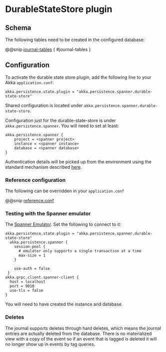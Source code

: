 # DurableStateStore plugin

## Schema

The following tables need to be created in the configured database:

@@snip [journal-tables](/target/object-tables.txt) { #journal-tables } 

## Configuration

To activate the durable state store plugin, add the following line to your Akka `application.conf`:

```
akka.persistence.state.plugin = "akka.persistence.spanner.durable-state-store"
```

Shared configuration is located under `akka.persistence.spanner.durable-state-store`.

Configuration just for the durable-state-store is under `akka.persistence.spanner`. You will need to set at least:

```
akka.persistence.spanner {
    project = <spanner project>
    instance = <spanner instance>
    database = <spanner database>
}
```

Authentication details will be picked up from the environment using the standard 
mechanism described [here](https://cloud.google.com/docs/authentication/getting-started).
   
### Reference configuration 

The following can be overridden in your `application.conf`

@@snip [reference.conf](/journal/src/main/resources/reference.conf)

### Testing with the Spanner emulator

The [Spanner Emulator](https://cloud.google.com/spanner/docs/emulator). 
Set the following to connect to it:

```
akka.persistence.state.plugin = "akka.persistence.spanner.durable-state-store"
  akka.persistence.spanner {
    session-pool {
      # emulator only supports a single transaction at a time
      max-size = 1
    }
    
    use-auth = false
 }
akka.grpc.client.spanner-client {
  host = localhost
  port = 9010
  use-tls = false
}
```

You will need to have created the instance and database.

### Deletes

The journal supports deletes through hard deletes, which means the journal entries are actually deleted from the database. 
There is no materialized view with a copy of the event so if an event that is tagged is deleted it will no longer show up in events by tag queries.

